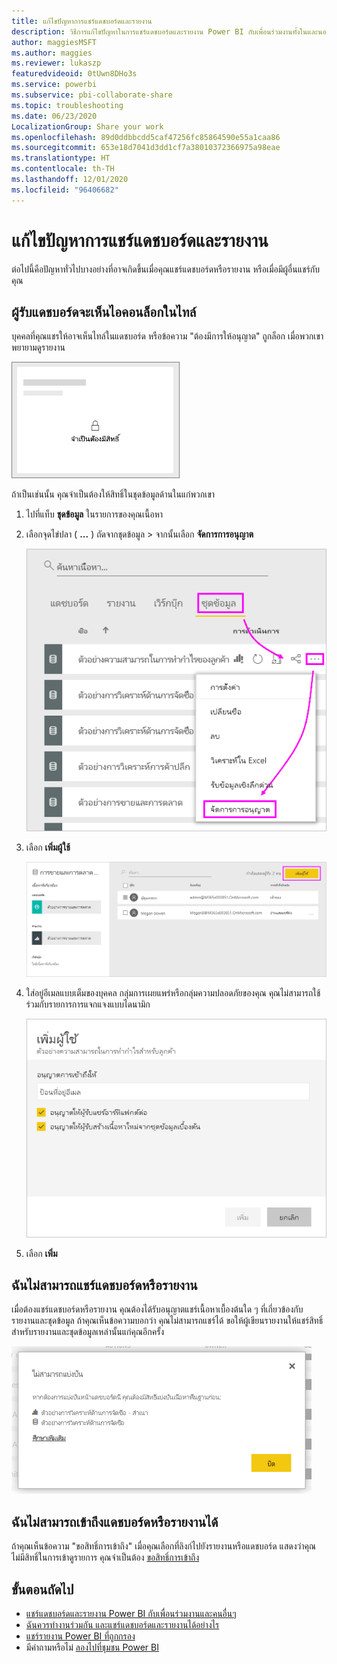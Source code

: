 ```yaml
---
title: แก้ไขปัญหาการแชร์แดชบอร์ดและรายงาน
description: วิธีการแก้ไขปัญหาในการแชร์แดชบอร์ดและรายงาน Power BI กับเพื่อนร่วมงานทั้งในและนอกองค์กรของคุณ
author: maggiesMSFT
ms.author: maggies
ms.reviewer: lukaszp
featuredvideoid: 0tUwn8DHo3s
ms.service: powerbi
ms.subservice: pbi-collaborate-share
ms.topic: troubleshooting
ms.date: 06/23/2020
LocalizationGroup: Share your work
ms.openlocfilehash: 89d0ddbbcdd5caf47256fc85864590e55a1caa86
ms.sourcegitcommit: 653e18d7041d3dd1cf7a38010372366975a98eae
ms.translationtype: HT
ms.contentlocale: th-TH
ms.lasthandoff: 12/01/2020
ms.locfileid: "96406682"
---
```

# <a name="troubleshoot-sharing-dashboards-and-reports"></a>แก้ไขปัญหาการแชร์แดชบอร์ดและรายงาน

ต่อไปนี้คือปัญหาทั่วไปบางอย่างที่อาจเกิดขึ้นเมื่อคุณแชร์แดชบอร์ดหรือรายงาน หรือเมื่อมีผู้อื่นแชร์กับคุณ 

## <a name="dashboard-recipients-see-a-lock-icon-in-a-tile"></a>ผู้รับแดชบอร์ดจะเห็นไอคอนล็อกในไทล์

บุคคลที่คุณแชรให้อาจเห็นไทล์ในแดชบอร์ด หรือข้อความ "ต้องมีการให้อนุญาต" ถูกล็อก เมื่อพวกเขาพยายามดูรายงาน

![ไทล์ของ power BI ถูกล็อก](media/service-share-dashboards/power-bi-locked_tile_small.png)

ถ้าเป็นเช่นนั้น คุณจำเป็นต้องให้สิทธิ์ในชุดข้อมูลด้านในแก่พวกเขา

1. ไปที่แท็บ **ชุดข้อมูล** ในรายการของคุณเนื้อหา

1. เลือกจุดไข่ปลา ( **...** ) ถัดจากชุดข้อมูล > จากนั้นเลือก **จัดการการอนุญาต**

    ![จัดการการอนุญาต](media/service-share-dashboards/power-bi-sharing-manage-permissions.png)

1. เลือก **เพิ่มผู้ใช้**

    ![เพิ่มผู้ใช้](media/service-share-dashboards/power-bi-share-dataset-add-user.png)

1. ใส่อยู่อีเมลแบบเต็มของบุคคล กลุ่มการเผยแพร่หรือกลุ่มความปลอดภัยของคุณ คุณไม่สามารถใช้ร่วมกับรายการการแจกแจงแบบไดนามิก

    ![เพิ่มที่อยู่อีเมล](media/service-share-dashboards/power-bi-add-user-dataset.png)

1. เลือก **เพิ่ม**

## <a name="i-cant-share-a-dashboard-or-report"></a>ฉันไม่สามารถแชร์แดชบอร์ดหรือรายงาน

เมื่อต้องแชร์แดชบอร์ดหรือรายงาน คุณต้องได้รับอนุญาตแชร์เนื้อหาเบื้องต้นใด ๆ ที่เกี่ยวข้องกับรายงานและชุดข้อมูล ถ้าคุณเห็นข้อความบอกว่า คุณไม่สามารถแชร์ได้ ขอให้ผู้เขียนรายงานให้แชร์สิทธิ์สำหรับรายงานและชุดข้อมูลเหล่านั้นแก่คุณอีกครั้ง

![ข้อความ "ไม่สามารถแชร์"](media/service-share-dashboards/power-bi-sharing-unable-to-share.png)

## <a name="i-dont-have-access-to-a-dashboard-or-report"></a>ฉันไม่สามารถเข้าถึงแดชบอร์ดหรือรายงานได้

ถ้าคุณเห็นข้อความ "ขอสิทธิ์การเข้าถึง" เมื่อคุณเลือกที่ลิงก์ไปยังรายงานหรือแดชบอร์ด แสดงว่าคุณไม่มีสิทธิ์ในการเข้าดูรายการ คุณจำเป็นต้อง [ขอสิทธิ์การเข้าถึง](service-request-access.md)

## <a name="next-steps"></a>ขั้นตอนถัดไป

- [แชร์แดชบอร์ดและรายงาน Power BI กับเพื่อนร่วมงานและคนอื่นๆ](service-share-dashboards.md)
- [ฉันควรทำงานร่วมกัน และแชร์แดชบอร์ดและรายงานได้อย่างไร](service-how-to-collaborate-distribute-dashboards-reports.md)
-  [แชร์รายงาน Power BI ที่ถูกกรอง](service-share-reports.md)
- มีคำถามหรือไม่ [ลองไปที่ชุมชน Power BI](https://community.powerbi.com/)
